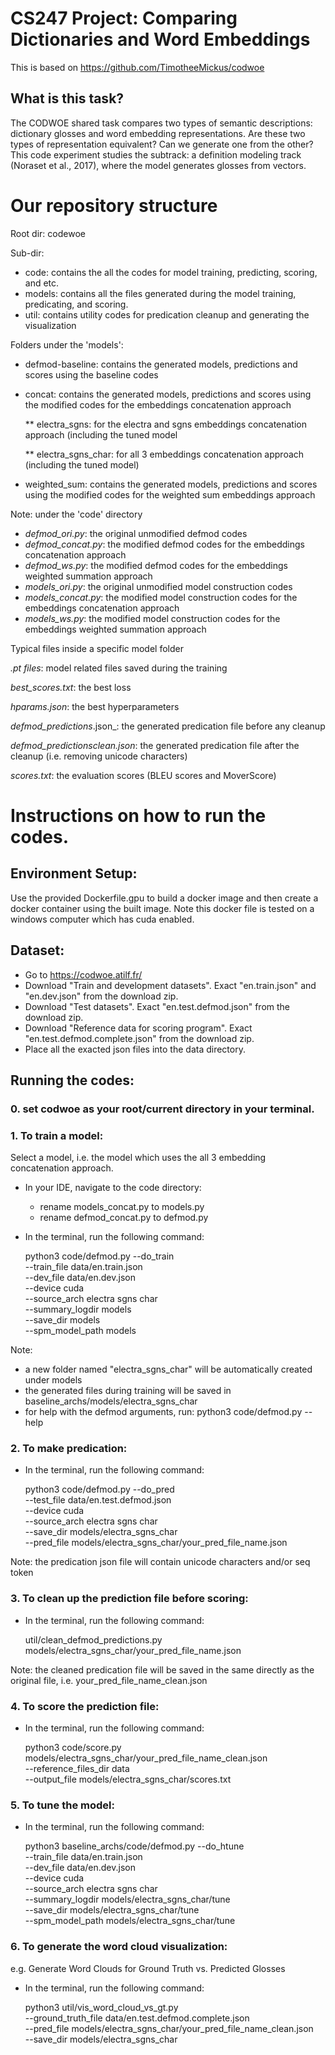 # CS247 Project: Comparing Dictionaries and Word Embeddings
This is based on https://github.com/TimotheeMickus/codwoe

## What is this task?
The CODWOE shared task compares two types of semantic descriptions: dictionary glosses and word embedding representations. Are these two types of representation equivalent? Can we generate one from the other? 
This code experiment studies the subtrack: a definition modeling track (Noraset et al., 2017), where the model generates glosses from vectors. 


# Our repository structure

Root dir: codewoe

Sub-dir: 

*   code: contains the all the codes for model training, predicting, scoring, and etc.
*   models: contains all the files generated during the model training, predicating, and scoring.
*   util: contains utility codes for predication cleanup and generating the visualization


Folders under the 'models':
  
*   defmod-baseline: contains the generated models, predictions and scores using the baseline codes
*   concat: contains the generated models, predictions and scores using the modified codes for the embeddings concatenation approach

    ** electra_sgns: for the electra and sgns embeddings concatenation approach (including the tuned model

    ** electra_sgns_char: for all 3 embeddings concatenation approach (including the tuned model)
*   weighted_sum: contains the generated models, predictions and scores using the modified codes for the weighted sum embeddings approach


Note: under the 'code' directory
*   _defmod_ori.py_: the original unmodified defmod codes
*   _defmod_concat.py_: the modified defmod codes for the embeddings concatenation approach
*   _defmod_ws.py_: the modified defmod codes for the embeddings weighted summation approach
*   _models_ori.py_: the original unmodified model construction codes
*   _models_concat.py_: the modified model construction codes for the embeddings concatenation approach
*   _models_ws.py_: the modified model construction codes for the embeddings weighted summation approach

Typical files inside a specific model folder

  _.pt files_: model related files saved during the training

  _best_scores.txt_: the best loss 

  _hparams.json_: the best hyperparameters

  _defmod_predictions_<name>.json_: the generated predication file before any cleanup

  _defmod_predictions_<name>_clean.json_: the generated predication file after the cleanup (i.e. removing unicode characters)

  _scores.txt_: the evaluation scores (BLEU scores and MoverScore)



# Instructions on how to run the codes.

## Environment Setup:
Use the provided Dockerfile.gpu to build a docker image and then create a docker container using the built image. Note this docker file is tested on a windows computer which has cuda enabled. 

## Dataset:
* Go to https://codwoe.atilf.fr/ 
* Download "Train and development datasets". Exact "en.train.json" and "en.dev.json" from the download zip. 
* Download "Test datasets". Exact "en.test.defmod.json" from the download zip.
* Download "Reference data for scoring program". Exact "en.test.defmod.complete.json" from the download zip.
* Place all the exacted json files into the data directory.

## Running the codes:
### 0. set codwoe as your root/current directory in your terminal.

### 1. To train a model:
  Select a model, i.e. the model which uses the all 3 embedding concatenation approach.
  * In your IDE, navigate to the code directory:
	* rename models_concat.py to models.py
	* rename defmod_concat.py to defmod.py

  * In the terminal, run the following command:
    
     python3 code/defmod.py --do_train \
       --train_file data/en.train.json \
       --dev_file data/en.dev.json \
       --device cuda \
       --source_arch electra sgns char\
       --summary_logdir models \
       --save_dir models \
       --spm_model_path models
   
  Note:
  * a new folder named "electra_sgns_char" will be automatically created under models
  * the generated files during training will be saved in baseline_archs/models/electra_sgns_char
  * for help with the defmod arguments, run:
   python3 code/defmod.py --help
   
### 2. To make predication:
  * In the terminal, run the following command:
    
	python3 code/defmod.py --do_pred \
	--test_file data/en.test.defmod.json \
	--device cuda \
	--source_arch electra sgns char\
	--save_dir models/electra_sgns_char \
	--pred_file models/electra_sgns_char/your_pred_file_name.json

  Note: the predication json file will contain unicode characters and/or seq token

### 3. To clean up the prediction file before scoring:
   * In the terminal, run the following command:
     
     util/clean_defmod_predictions.py models/electra_sgns_char/your_pred_file_name.json
  
  Note: the cleaned predication file will be saved in the same directly as the original file, i.e. your_pred_file_name_clean.json
  
### 4. To score the prediction file:
   * In the terminal, run the following command:
     
     python3 code/score.py \
	models/electra_sgns_char/your_pred_file_name_clean.json \
	--reference_files_dir data \
	--output_file models/electra_sgns_char/scores.txt 

### 5. To tune the model:
   * In the terminal, run the following command:
     
     python3 baseline_archs/code/defmod.py --do_htune \
	--train_file data/en.train.json \
	--dev_file data/en.dev.json \
	--device cuda \
    	--source_arch electra sgns char\
    	--summary_logdir models/electra_sgns_char/tune \
    	--save_dir models/electra_sgns_char/tune \
    	--spm_model_path models/electra_sgns_char/tune

### 6. To generate the word cloud visualization:
  e.g. Generate Word Clouds for Ground Truth vs. Predicted Glosses 
   * In the terminal, run the following command:
     
     python3 util/vis_word_cloud_vs_gt.py \
     	--ground_truth_file data/en.test.defmod.complete.json \
     	--pred_file models/electra_sgns_char/your_pred_file_name_clean.json \
     	--save_dir models/electra_sgns_char

     
